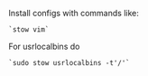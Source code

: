 Install configs with commands like:

	`stow vim`

For usrlocalbins do

	`sudo stow usrlocalbins -t'/'`
